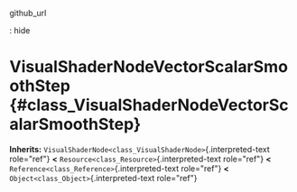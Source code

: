 github\_url

:   hide

VisualShaderNodeVectorScalarSmoothStep {#class_VisualShaderNodeVectorScalarSmoothStep}
======================================

**Inherits:**
`VisualShaderNode<class_VisualShaderNode>`{.interpreted-text role="ref"}
**\<** `Resource<class_Resource>`{.interpreted-text role="ref"} **\<**
`Reference<class_Reference>`{.interpreted-text role="ref"} **\<**
`Object<class_Object>`{.interpreted-text role="ref"}
